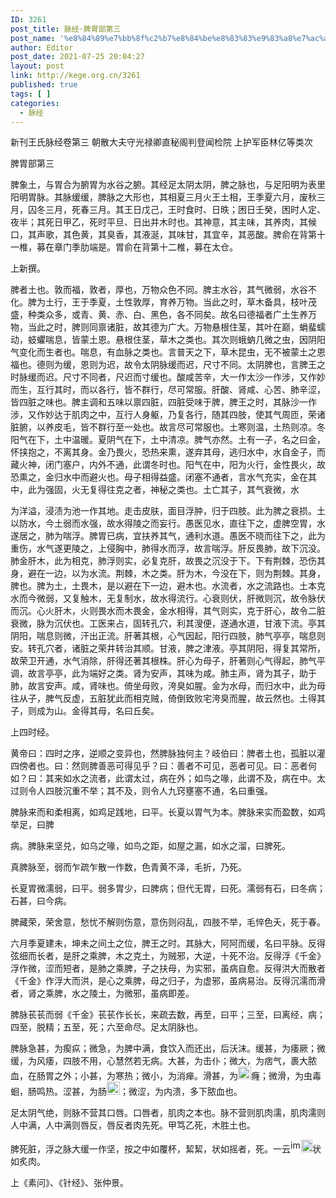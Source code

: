 ```yaml
---
ID: 3261
post_title: 脉经·脾胃部第三
post_name: '%e8%84%89%e7%bb%8f%c2%b7%e8%84%be%e8%83%83%e9%83%a8%e7%ac%ac%e4%b8%89'
author: Editor
post_date: 2021-07-25 20:04:27
layout: post
link: http://kege.org.cn/3261
published: true
tags: [ ]
categories:
  - 脉经
---
```

新刊王氏脉经卷第三
朝散大夫守光禄卿直秘阁判登闻检院
上护军臣林亿等类次

脾胃部第三
<p class="content">脾象土，与胃合为腑<span class="emphasis_small">胃为水谷之腑。</span>其经足太阴<span class="emphasis_small">太阴，脾之脉也，</span>与足阳明为表里<span class="emphasis_small">阳明胃脉。</span>其脉缓<span class="emphasis_small">缓，脾脉之大形也，</span>其相夏三月<span class="emphasis_small">火王土相，</span>王季夏六月，废秋三月，囚冬三月，死春三月。其王日戊己，王时食时、日昳；困日壬癸，困时人定、夜半；其死日甲乙，死时平旦、日出<span class="emphasis_small">并木时也。</span>其神意，其主味，其养肉，其候口，其声歌，其色黄，其臭香，其液涎，其味甘，其宜辛，其恶酸。脾俞在背第十一椎，募在章门<span class="emphasis_small">季肋端是。</span>胃俞在背第十二椎，募在太仓。</p>
<p class="content">上新撰。</p>
<p class="content">脾者土也。敦而福，敦者，厚也，万物众色不同。<span class="emphasis_small">脾主水谷，其气微弱，水谷不化。脾为土行，王于季夏，土性敦厚，育养万物。当此之时，草木备具，枝叶茂盛，种类众多，或青、黄、赤、白、黑色，各不同矣。</span>故名曰德福者广<span class="emphasis_small">土生养万物，当此之时，脾则同禀诸脏，故其德为广大。</span>万物悬根住茎，其叶在巅，蜎蜚蠕动，蚑蠷喘息，皆蒙土恩。<span class="emphasis_small">悬根住茎，草木之类也。其次则蛾蚋几微之虫，因阴阳气变化而生者也。喘息，有血脉之类也。言普天之下，草木昆虫，无不被蒙土之恩福也。</span>德则为缓，恩则为迟，故令太阴脉缓而迟，尺寸不同。<span class="emphasis_small">太阴脾也，言脾王之时脉缓而迟。尺寸不同者，尺迟而寸缓也。</span>酸咸苦辛，大<span class="emphasis_small">一作太</span>沙<span class="emphasis_small">一作涉，又作妙</span>而生，互行其时，而以各行，皆不群行，尽可常服。<span class="emphasis_small">肝酸、肾咸、心苦、肺辛涩，皆四脏之味也。脾主调和五味以禀四脏，四脏受味于脾，脾王之时，其脉沙</span>一作涉，又作妙<span class="emphasis_small">达于肌肉之中，互行人身躯，乃复各行，随其四肢，使其气周匝，荣诸脏腑，以养皮毛，皆不群行至一处也。故言尽可常服也。</span>土寒则温，土热则凉。<span class="emphasis_small">冬阳气在下，土中温暖。夏阴气在下，土中清凉。脾气亦然。</span>土有一子，名之曰金，怀挟抱之，不离其身。金乃畏火，恐热来熏，遂弃其母，逃归水中，水自金子，而藏火神，闭门塞户，内外不通，此谓冬时也。<span class="emphasis_small">阳气在中，阳为火行，金性畏火，故恐熏之，金归水中而避火也。母子相得益盛。闭塞不通者，言水气充实，金在</span><span class="emphasis_small">其中，此为强固，火无复得往克之者，神秘之类也。</span>土亡其子，其气衰微，水</p>
<p class="content">为洋溢，浸渍为池<span class="emphasis_small">一作其地。</span>走击皮肤，面目浮肿，归于四肢。<span class="emphasis_small">此为脾之衰损。土以防水，今土弱而水强，故水得陵之而妄行。</span>愚医见水，直往下之，虚脾空胃，水遂居之，肺为喘浮。<span class="emphasis_small">脾胃已病，宜扶养其气，通利水道。愚医不晓而往下之，此为重伤，水气遂更陵之，上侵胸中，肺得水而浮，故言喘浮。</span>肝反畏肺，故下沉没。<span class="emphasis_small">肺金肝木，此为相克，肺浮则实，必复克肝，故畏之沉没于下。</span>下有荆棘，恐伤其身，避在一边，以为水流。<span class="emphasis_small">荆棘，木之类。肝为木，今没在下，则为荆棘。其身，脾也。脾为土，土畏木，是以避在下一边，避木也。水流者，水之流路也。土本克水而今微弱，又复触木，无复制水，故水得流行。</span>心衰则伏，肝微则沉，故令脉伏而沉。<span class="emphasis_small">心火肝木，火则畏水而木畏金，金水相得，其气则实，克于肝心，故令二脏衰微，脉为沉伏也。</span>工医来占，固转孔穴，利其溲便，遂通水道，甘液下流。亭其阴阳，喘息则微，汗出正流。肝著其根，心气因起，阳行四肢，肺气亭亭，喘息则安。<span class="emphasis_small">转孔穴者，诸脏之荣井转治其顺。甘液，脾之津液。亭其阴阳，得复其常所，故荣卫开通，水气消除，肝得还著其根株。肝心为母子，肝著则心气得起，肺气平调，故言亭亭，此为端好之类。</span>肾为安声，其味为咸。<span class="emphasis_small">肺主声，肾为其子，助于肺，故言安声。咸，肾味也。</span>倚坐母败，洿臭如腥。<span class="emphasis_small">金为水母，而归水中，此为母往从子，脾气反虚，五脏犹此而相克贼，倚倒致败宅洿臭而腥，故云然也。</span>土得其子，则成为山。金得其母，名曰丘矣。</p>
<p class="content">上四时经。</p>
<p class="content">黄帝曰：四时之序，逆顺之变异也，然脾脉独何主？岐伯曰：脾者土也，孤脏以灌四傍者也。曰：然则脾善恶可得见乎？曰：善者不可见，恶者可见。曰：恶者何如？曰：其来如水之流者，此谓太过，病在外；如鸟之喙，此谓不及，病在中。太过则令人四肢沉重不举；其不及，则令人九窍壅塞不通，名曰重强。</p>
<p class="content">脾脉来而和柔相离，如鸡足践地，曰平。长夏以胃气为本。脾脉来实而盈数，如鸡举足，曰脾</p>
<p class="content">病。脾脉来坚兑，如乌之喙，如鸟之距，如屋之漏，如水之溜，曰脾死。</p>
<p class="content">真脾脉至，弱而乍疏乍散<span class="emphasis_small">一作数，</span>色青黄不泽，毛折，乃死。</p>
<p class="content">长夏胃微濡弱，曰平。弱多胃少，曰脾病；但代无胃，曰死。濡弱有石，曰冬病；石甚，曰今病。</p>
<p class="content">脾藏荣，荣舍意，愁忧不解则伤意，意伤则闷乱，四肢不举，毛悴色夭，死于春。</p>
<p class="content">六月季夏建未，坤未之间土之位，脾王之时。其脉大，阿阿而缓，名曰平脉。反得弦细而长者，是肝之乘脾，木之克土，为贼邪，大逆，十死不治。反得浮<span class="emphasis_small">《千金》浮作微，</span>涩而短者，是肺之乘脾，子之扶母，为实邪，虽病自愈。反得洪大而散者<span class="emphasis_small">《千金》作浮大而洪，</span>是心之乘脾，母之归子，为虚邪，虽病易治。反得沉濡而滑者，肾之乘脾，水之陵土，为微邪，虽病即差。</p>
<p class="content">脾脉苌苌而弱<span class="emphasis_small">《千金》苌苌作长长，</span>来疏去数，再至，曰平；三至，曰离经，病；四至，脱精；五至，死；六至命尽。足太阴脉也。</p>
<p class="content">脾脉急甚，为瘈疭；微急，为脾中满，食饮入而还出，后沃沫。缓甚，为痿厥；微缓，为风痿，四肢不用，心慧然若无病。大甚，为击仆；微大，为痞气，裹大脓血，在肠胃之外；小甚，为寒热；微小，为消瘅。滑甚，为<img class="picture_character" src="https://rwzyzs.pmphai.com/epub/5cd2470a7d1edc32c10d4456/OEBPS/images/txt003_2.png" alt="img" width="21" height="20" />癃；微滑，为虫毒蛔，肠鸣热。涩甚，为肠<img class="picture_character" src="https://rwzyzs.pmphai.com/epub/5cd2470a7d1edc32c10d4456/OEBPS/images/txt003_3.png" alt="img" width="21" height="21" />；微涩，为内溃，多下脓血也。</p>
<p class="content">足太阴气绝，则脉不营其口唇。口唇者，肌肉之本也。脉不营则肌肉濡，肌肉濡则人中满，人中满则唇反，唇反者肉先死。甲笃乙死，木胜土也。</p>
<p class="content">脾死脏，浮之脉大缓<span class="emphasis_small">一作坚，</span>按之中如覆杯，絜絜，状如摇者，死。<span class="emphasis_small">一云</span><img class="picture_character" src="https://rwzyzs.pmphai.com/epub/5cd2470a7d1edc32c10d4456/OEBPS/images/txt003_4.png" alt="img" width="17" height="20" /><img class="picture_character" src="https://rwzyzs.pmphai.com/epub/5cd2470a7d1edc32c10d4456/OEBPS/images/txt003_5.png" alt="img" width="18" height="20" /><span class="emphasis_small">状如炙肉。</span></p>
<p class="content">上《素问》、《针经》、张仲景。</p>